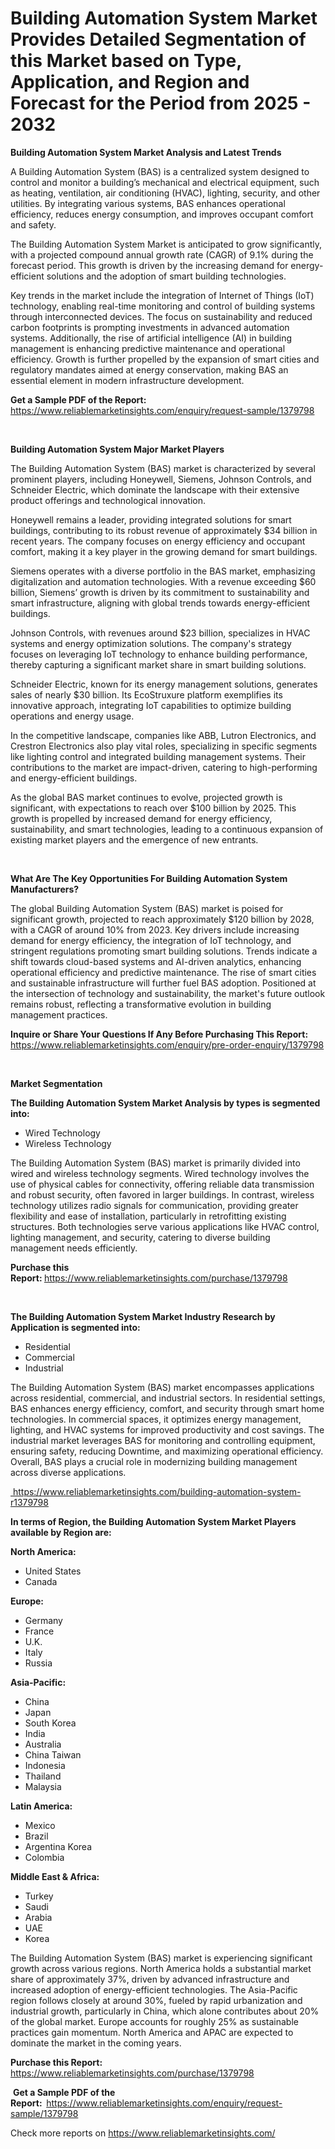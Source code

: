 <p><h1>Building Automation System Market Provides Detailed Segmentation of this Market based on Type, Application, and Region and Forecast for the Period from 2025 - 2032</h1></p><p><strong>Building Automation System Market Analysis and Latest Trends</strong></p>
<p><p>A Building Automation System (BAS) is a centralized system designed to control and monitor a building’s mechanical and electrical equipment, such as heating, ventilation, air conditioning (HVAC), lighting, security, and other utilities. By integrating various systems, BAS enhances operational efficiency, reduces energy consumption, and improves occupant comfort and safety.</p><p>The Building Automation System Market is anticipated to grow significantly, with a projected compound annual growth rate (CAGR) of 9.1% during the forecast period. This growth is driven by the increasing demand for energy-efficient solutions and the adoption of smart building technologies. </p><p>Key trends in the market include the integration of Internet of Things (IoT) technology, enabling real-time monitoring and control of building systems through interconnected devices. The focus on sustainability and reduced carbon footprints is prompting investments in advanced automation systems. Additionally, the rise of artificial intelligence (AI) in building management is enhancing predictive maintenance and operational efficiency. Growth is further propelled by the expansion of smart cities and regulatory mandates aimed at energy conservation, making BAS an essential element in modern infrastructure development.</p></p>
<p><strong>Get a Sample PDF of the Report:&nbsp;</strong> <a href="https://www.reliablemarketinsights.com/enquiry/request-sample/1379798?utm_campaign=3320&utm_medium=2&utm_source=Github&utm_content=ia&utm_term=11032025&utm_id=building-automation-system">https://www.reliablemarketinsights.com/enquiry/request-sample/1379798</a></p>
<p>&nbsp;</p>
<p><strong>Building Automation System Major Market Players</strong></p>
<p><p>The Building Automation System (BAS) market is characterized by several prominent players, including Honeywell, Siemens, Johnson Controls, and Schneider Electric, which dominate the landscape with their extensive product offerings and technological innovation. </p><p>Honeywell remains a leader, providing integrated solutions for smart buildings, contributing to its robust revenue of approximately $34 billion in recent years. The company focuses on energy efficiency and occupant comfort, making it a key player in the growing demand for smart buildings.</p><p>Siemens operates with a diverse portfolio in the BAS market, emphasizing digitalization and automation technologies. With a revenue exceeding $60 billion, Siemens’ growth is driven by its commitment to sustainability and smart infrastructure, aligning with global trends towards energy-efficient buildings.</p><p>Johnson Controls, with revenues around $23 billion, specializes in HVAC systems and energy optimization solutions. The company's strategy focuses on leveraging IoT technology to enhance building performance, thereby capturing a significant market share in smart building solutions.</p><p>Schneider Electric, known for its energy management solutions, generates sales of nearly $30 billion. Its EcoStruxure platform exemplifies its innovative approach, integrating IoT capabilities to optimize building operations and energy usage.</p><p>In the competitive landscape, companies like ABB, Lutron Electronics, and Crestron Electronics also play vital roles, specializing in specific segments like lighting control and integrated building management systems. Their contributions to the market are impact-driven, catering to high-performing and energy-efficient buildings.</p><p>As the global BAS market continues to evolve, projected growth is significant, with expectations to reach over $100 billion by 2025. This growth is propelled by increased demand for energy efficiency, sustainability, and smart technologies, leading to a continuous expansion of existing market players and the emergence of new entrants.</p></p>
<p>&nbsp;</p>
<p><strong>What Are The Key Opportunities For Building Automation System Manufacturers?</strong></p>
<p><p>The global Building Automation System (BAS) market is poised for significant growth, projected to reach approximately $120 billion by 2028, with a CAGR of around 10% from 2023. Key drivers include increasing demand for energy efficiency, the integration of IoT technology, and stringent regulations promoting smart building solutions. Trends indicate a shift towards cloud-based systems and AI-driven analytics, enhancing operational efficiency and predictive maintenance. The rise of smart cities and sustainable infrastructure will further fuel BAS adoption. Positioned at the intersection of technology and sustainability, the market's future outlook remains robust, reflecting a transformative evolution in building management practices.</p></p>
<p><strong>Inquire or Share Your Questions If Any Before Purchasing This Report:</strong> <a href="https://www.reliablemarketinsights.com/enquiry/pre-order-enquiry/1379798?utm_campaign=3320&utm_medium=2&utm_source=Github&utm_content=ia&utm_term=11032025&utm_id=building-automation-system">https://www.reliablemarketinsights.com/enquiry/pre-order-enquiry/1379798</a></p>
<p>&nbsp;</p>
<p><strong>Market Segmentation</strong></p>
<p><strong>The Building Automation System Market Analysis by types is segmented into:</strong></p>
<p><ul><li>Wired Technology</li><li>Wireless Technology</li></ul></p>
<p><p>The Building Automation System (BAS) market is primarily divided into wired and wireless technology segments. Wired technology involves the use of physical cables for connectivity, offering reliable data transmission and robust security, often favored in larger buildings. In contrast, wireless technology utilizes radio signals for communication, providing greater flexibility and ease of installation, particularly in retrofitting existing structures. Both technologies serve various applications like HVAC control, lighting management, and security, catering to diverse building management needs efficiently.</p></p>
<p><strong>Purchase this Report:&nbsp;</strong><a href="https://www.reliablemarketinsights.com/purchase/1379798?utm_campaign=3320&utm_medium=2&utm_source=Github&utm_content=ia&utm_term=11032025&utm_id=building-automation-system">https://www.reliablemarketinsights.com/purchase/1379798</a></p>
<p>&nbsp;</p>
<p><strong>The Building Automation System Market Industry Research by Application is segmented into:</strong></p>
<p><ul><li>Residential</li><li>Commercial</li><li>Industrial</li></ul></p>
<p><p>The Building Automation System (BAS) market encompasses applications across residential, commercial, and industrial sectors. In residential settings, BAS enhances energy efficiency, comfort, and security through smart home technologies. In commercial spaces, it optimizes energy management, lighting, and HVAC systems for improved productivity and cost savings. The industrial market leverages BAS for monitoring and controlling equipment, ensuring safety, reducing Downtime, and maximizing operational efficiency. Overall, BAS plays a crucial role in modernizing building management across diverse applications.</p></p>
<p><a href="https://www.reliablemarketinsights.com/building-automation-system-r1379798?utm_campaign=3320&utm_medium=2&utm_source=Github&utm_content=ia&utm_term=11032025&utm_id=building-automation-system">&nbsp;https://www.reliablemarketinsights.com/building-automation-system-r1379798</a></p>
<p><strong>In terms of Region, the Building Automation System Market Players available by Region are:</strong></p>
<p>
    <p> <strong> North America: </strong>
        <ul>
            <li>United States</li>
            <li>Canada</li>
        </ul>
        </p> 
    <p> <strong> Europe: </strong>
        <ul>
            <li>Germany</li>
            <li>France</li>
            <li>U.K.</li>
            <li>Italy</li>
            <li>Russia</li>
        </ul>
        </p> 
    <p> <strong> Asia-Pacific: </strong>
        <ul>
            <li>China</li>
            <li>Japan</li>
            <li>South Korea</li>
            <li>India</li>
            <li>Australia</li>
            <li>China Taiwan</li>
            <li>Indonesia</li>
            <li>Thailand</li>
            <li>Malaysia</li>
        </ul>
        </p> 
    <p> <strong> Latin America: </strong>
        <ul>
            <li>Mexico</li>
            <li>Brazil</li>
            <li>Argentina Korea</li>
            <li>Colombia</li>
        </ul>
        </p> 
    <p> <strong> Middle East & Africa: </strong>
        <ul>
            <li>Turkey</li>
            <li>Saudi</li>
            <li>Arabia</li>
            <li>UAE</li>
            <li>Korea</li>
        </ul>
    </p>
    </p>
<p><p>The Building Automation System (BAS) market is experiencing significant growth across various regions. North America holds a substantial market share of approximately 37%, driven by advanced infrastructure and increased adoption of energy-efficient technologies. The Asia-Pacific region follows closely at around 30%, fueled by rapid urbanization and industrial growth, particularly in China, which alone contributes about 20% of the global market. Europe accounts for roughly 25% as sustainable practices gain momentum. North America and APAC are expected to dominate the market in the coming years.</p></p>
<p><strong>Purchase this Report: </strong><a href="https://www.reliablemarketinsights.com/purchase/1379798?utm_campaign=3320&utm_medium=2&utm_source=Github&utm_content=ia&utm_term=11032025&utm_id=building-automation-system">https://www.reliablemarketinsights.com/purchase/1379798</a></p>
<p>&nbsp;<strong>Get a Sample PDF of the Report:&nbsp;&nbsp;</strong><a href="https://www.reliablemarketinsights.com/enquiry/request-sample/1379798?utm_campaign=3320&utm_medium=2&utm_source=Github&utm_content=ia&utm_term=11032025&utm_id=building-automation-system">https://www.reliablemarketinsights.com/enquiry/request-sample/1379798</a></p>
<p><strong></strong></p>
<p>Check more reports on <a href="https://www.reliablemarketinsights.com/?utm_campaign=3320&utm_medium=2&utm_source=Github&utm_content=ia&utm_term=11032025&utm_id=building-automation-system">https://www.reliablemarketinsights.com/</a></p>